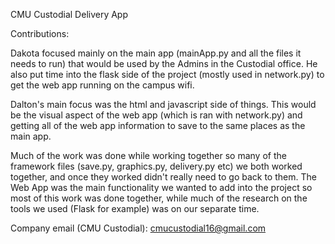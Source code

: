 CMU Custodial Delivery App

Contributions:

Dakota focused mainly on the main app (mainApp.py and all the files it needs to run) that would be used by the Admins in the Custodial office. He also put time into the flask side of the project (mostly used in network.py) to get the web app running on the campus wifi.

Dalton's main focus was the html and javascript side of things. This would be the visual aspect of the web app (which is ran with network.py) and getting all of the web app information to save to the same places as the main app.

Much of the work was done while working together so many of the framework files (save.py, graphics.py, delivery.py etc) we both worked together, and once they worked didn't really need to go back to them. The Web App was the main functionality we wanted to add into the project so most of this work was done together, while much of the research on the tools we used (Flask for example) was on our separate time.

Company email (CMU Custodial): cmucustodial16@gmail.com